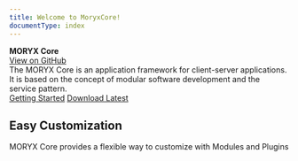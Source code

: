 ```yaml
---
title: Welcome to MoryxCore!
documentType: index
---
```


<style type="text/css">
footer{
  position: relative;
}
</style>

<div class="hero">
  <div class="wrap">
    <div class="text">
      <strong>MORYX Core</strong>
    </div>
    <div class="buttons-unit-small">
      </span><a class="github-link" href="https://github.com/PHOENIXCONTACT/MORYX-Core">View on GitHub</a>
    </div>
    <div class="minitext">
      The MORYX Core is an application framework for client-server applications. <br /> It is based on the concept of modular software development and the service pattern.
    </div>
    <div class="buttons-unit">
      <a href="tutorials/index.md" class="button"><i class="glyphicon glyphicon-send"></i>Getting Started</a>
      <a href="https://www.myget.org/feed/Packages/moryx" class="button"><i class="glyphicon glyphicon-download"></i>Download Latest</a>
    </div>
  </div>
</div>

<div class="key-section">
  <div class="container content">
    <div class="row">
      <div class="col-md-8 col-md-offset-2 text-center">
        <i class="glyphicon glyphicon-cutlery"></i>
        <section>
          <h2>Easy Customization</h2>
          <p class="lead">MORYX Core provides a flexible way to customize with Modules and Plugins</p>
        </section>
      </div>
    </div>
  </div>
</div>